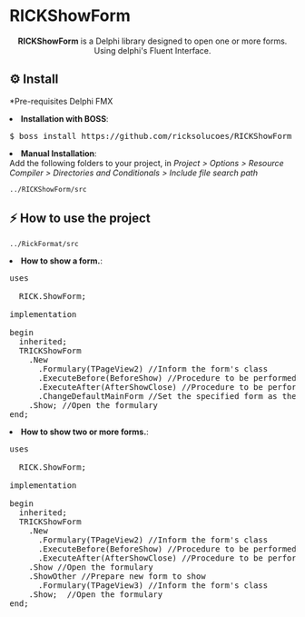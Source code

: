 # RICKShowForm

<p align="center">
  <b>RICKShowForm</b> is a Delphi library designed to open one or more forms. Using delphi's Fluent Interface.<br> 
</p>


<h2>⚙️ Install</h2>
<p>*Pre-requisites Delphi FMX</p>
<li><strong>Installation with BOSS</strong>: <br>
<pre>$ boss install https://github.com/ricksolucoes/RICKShowForm</pre>

<li><strong>Manual Installation</strong>: <br>
Add the following folders to your project, in <em>Project &gt; Options &gt; Resource Compiler &gt; Directories and Conditionals &gt; Include file search path</em></li>
<pre><code>../RICKShowForm/src</code></pre>

<h2>⚡️ How to use the project</h2>
<pre><code>../RickFormat/src</code></pre>

<li><strong>How to show a form.</strong>: <br>

<pre><span class="pl-k">uses</span>

  RICK.ShowForm;

<span class="pl-k">implementation</span>

begin
  inherited;
  TRICKShowForm
    .New
      .Formulary(TPageView2) //Inform the form's class
      .ExecuteBefore(BeforeShow) //Procedure to be performed before show form
      .ExecuteAfter(AfterShowClose) //Procedure to be performed after show form
      .ChangeDefaultMainForm //Set the specified form as the main form
    .Show; //Open the formulary
end;</span></pre>

<li><strong>How to show two or more forms.</strong>: <br>

<pre><span class="pl-k">uses</span>

  RICK.ShowForm;

<span class="pl-k">implementation</span>

begin
  inherited;
  TRICKShowForm
    .New
      .Formulary(TPageView2) //Inform the form's class
      .ExecuteBefore(BeforeShow) //Procedure to be performed before show form
      .ExecuteAfter(AfterShowClose) //Procedure to be performed after show form
    .Show //Open the formulary
    .ShowOther //Prepare new form to show
      .Formulary(TPageView3) //Inform the form's class
    .Show;  //Open the formulary
end;</span></pre>